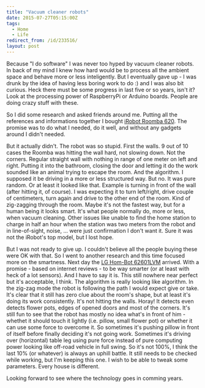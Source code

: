 ```yaml
---
title: "Vacuum cleaner robots"
date: 2015-07-27T05:15:00Z
tags:
  - Home
  - Life
redirect_from: /id/233516/
layout: post
---
```

Because "I do software" I was never too hyped by vacuum cleaner robots. In back of my mind I knew how hard would be to process all the ambient space and behave more or less inteligently. But I eventually gave up - I was drunk by the idea of having less boring work to do :) and I was also bit curious. Heck there must be some progress in last five or so years, isn't it? Look at the processing power of RaspberryPi or Arduino boards. People are doing crazy stuff with these. 

<!-- excerpt -->

So I did some research and asked friends around me. Putting all the references and informations together I bought [iRobot Roomba 620][1]. The promise was to do what I needed, do it well, and without any gadgets around I didn't needed.

But it actually didn't. The robot was so stupid. First the walls. 9 out of 10 cases the Roomba was hitting the wall hard, not slowing down. Not the corners. Regular straight wall with nothing in range of one meter on left and right. Putting it into the bathroom, closing the door and letting it do the work sounded like an animal trying to escape the room. And the algorithm. I supposed it be driving in a more or less structured way. But no. It was pure random. Or at least it looked like that. Example is turning in front of the wall (after hitting it, of course). I was expecting it to turn left/right, drive couple of centimeters, turn again and drive to the other end of the room. Kind of zig-zagging through the room. Maybe it's not the fastest way, but for a human being it looks smart. It's what people normally do, more or less, when vacuum cleaning. Other issues like unable to find the home station to charge in half an hour when the station was two meters from the robot and in line-of-sight, noise, ... were just confirmation I don't want it. Sure it was not the iRobot's top model, but I lost hope.

But I was not ready to give up. I couldn't believe all the people buying these were OK with that. So I went to another research and this time focused more on the smartness. Next day the [LG Hom-Bot 62601LVM][2] arrived. With a promise - based on internet reviews - to be way smarter (or at least with heck of a lot sensors). And I have to say it is. This still nowhere near perfect but it's acceptable, I think. The algorithm is really looking like algorithm. In the zig-zag mode the robot is following the path I would expect give or take. It's clear that it still has zero clue about the room's shape, but at least it's doing its work consistently. It's not hitting the walls. Horay! It detects even detects flower pots, edges of opened doors and most of the corners. It's still fun to see that the robot has mostly no idea what's in front of him - whethet it should touch it lightly (i.e. pillow, small flower pot) or whether it can use some force to overcome it. So sometimes it's pushing pillow in front of itself before finally deciding it's not going work. Sometimes it's driving over (horizontal) table leg using pure force instead of pure computing power looking like off-road vehicle in full swing. So it's not 100%, I think the last 10% (or whatever) is always an uphill battle. It still needs to be checked while working, but I'm keeping this one. I wish to be able to tweak some parameters. Every house is different.

Looking forward to see where the technology goes in comming years.     

[1]: http://www.irobot.com/For-the-Home/Vacuum-Cleaning/Roomba
[2]: http://www.lg.com/cz/vysavace/lg-VR62601LVM